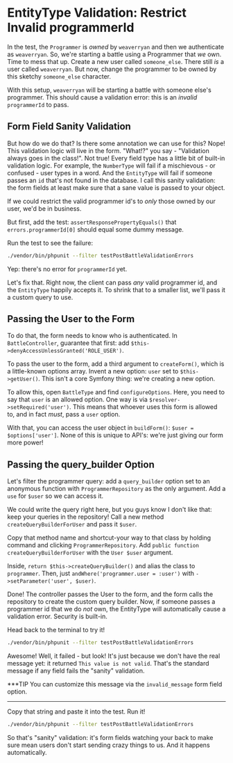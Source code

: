 # EntityType Validation: Restrict Invalid programmerId

In the test, the `Programmer` is *owned* by `weaverryan` and then we authenticate
as `weaverryan`. So, we're starting a battle using a Programmer that *we* own. Time
to mess that up. Create a new user called `someone_else`. There still *is* a user
called `weaverryan`. But now, change the programmer to be owned by this sketchy
`someone_else` character.

With this setup, `weaverryan` will be starting a battle with someone else's programmer.
This should cause a validation error: this is an *invalid* `programmerId` to pass.

## Form Field Sanity Validation

But how do we do that? Is there some annotation we can use for this? Nope! This
validation logic will live in the form. "What!?" you say - "Validation always
goes in the class!". Not true! Every field type has a little bit of built-in validation
logic. For example, the `NumberType` will fail if a mischievous - or confused - user
types in a word. And the `EntityType` will fail if someone passes an `id` that's not
found in the database. I call this sanity validation: the form fields at least make
sure that a sane value is passed to your object.

If we could restrict the valid programmer id's to *only* those owned by our user,
we'd be in business.

But first, add the test: `assertResponsePropertyEquals()` that `errors.programmerId[0]`
should equal some dummy message.

Run the test to see the failure:

```bash
./vendor/bin/phpunit --filter testPostBattleValidationErrors
```

Yep: there's no error for `programmerId` yet.

Let's fix that. Right now, the client can pass *any* valid programmer id, and the
`EntityType` happily accepts it. To shrink that to a smaller list, we'll pass it
a custom query to use.

## Passing the User to the Form

To do that, the form needs to know who is authenticated. In `BattleController`,
guarantee that first: add `$this->denyAccessUnlessGranted('ROLE_USER')`.

To pass the user to the form, add a third argument to `createForm()`, which is a
little-known options array. Invent a new option: `user` set to `$this->getUser()`.
This isn't a core Symfony thing: we're creating a new option.

To allow this, open `BattleType` and find `configureOptions`. Here, you need to say
that `user` is an allowed option. One way is via `$resolver->setRequired('user')`.
This means that whoever uses this form is allowed to, and in fact *must*, pass a
`user` option.

With that, you can access the user object in `buildForm()`: `$user = $options['user']`.
None of this is unique to API's: we're just giving our form more power!

## Passing the query_builder Option

Let's filter the programmer query: add a `query_builder` option set to an anonymous
function with `ProgrammerRepository` as the only argument. Add a `use` for `$user`
so we can access it.

We could write the query right here, but you guys know I don't like that: keep your
queries in the repository! Call a new method `createQueryBuilderForUser`
and pass it `$user`.

Copy that method name and shortcut-your way to that class by holding command and
clicking `ProgrammerRepository`. Add `public function createQueryBuilderForUser`
with the `User $user` argument.

Inside, `return $this->createQueryBuilder()` and alias the class to `programmer`.
Then, just `andWhere('programmer.user = :user')` with `->setParameter('user', $user)`.

Done! The controller passes the User to the form, and the form calls the repository
to create the custom query builder. Now, if someone passes a programmer id that we
do *not* own, the EntityType will automatically cause a validation error. Security
is built-in.

Head back to the terminal to try it!

```bash
./vendor/bin/phpunit --filter testPostBattleValidationErrors
```

Awesome! Well, it failed - but look! It's just because we don't have the real message
yet: it returned `This value is not valid`. That's the standard message if any field
fails the "sanity" validation.

***TIP
You can customize this message via the `invalid_message` form field option.
***

Copy that string and paste it into the test. Run it!

```bash
./vendor/bin/phpunit --filter testPostBattleValidationErrors
```

So that's "sanity" validation: it's form fields watching your back to make sure
mean users don't start sending crazy things to us. And it happens automatically.
